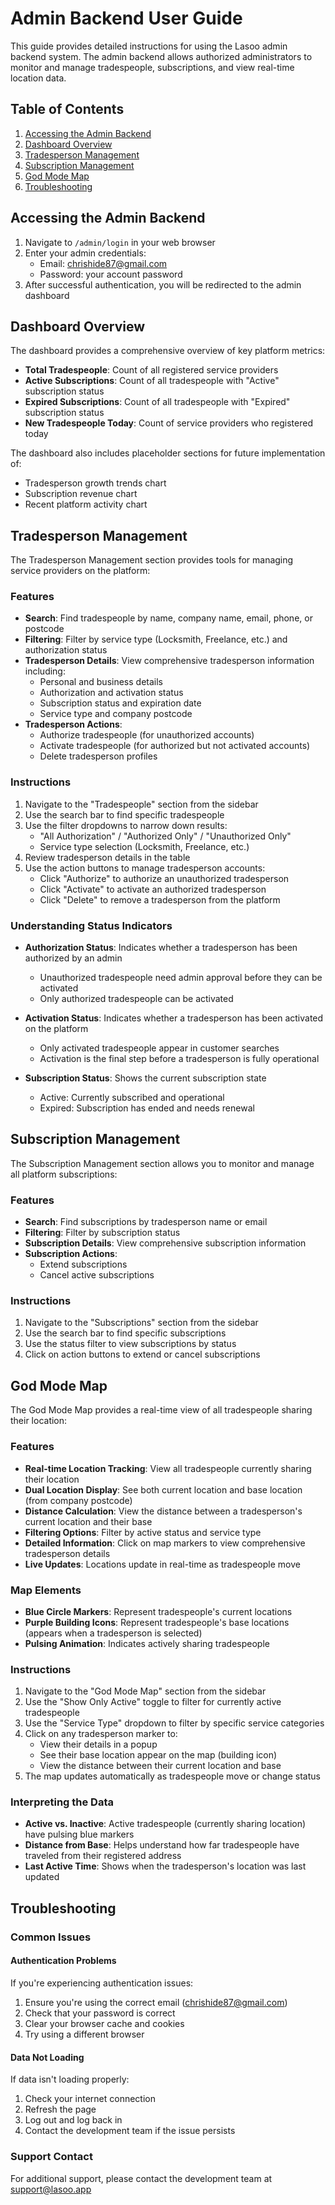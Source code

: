 # Admin Backend User Guide

This guide provides detailed instructions for using the Lasoo admin backend system. The admin backend allows authorized administrators to monitor and manage tradespeople, subscriptions, and view real-time location data.

## Table of Contents

1. [Accessing the Admin Backend](#accessing-the-admin-backend)
2. [Dashboard Overview](#dashboard-overview)
3. [Tradesperson Management](#tradesperson-management)
4. [Subscription Management](#subscription-management)
5. [God Mode Map](#god-mode-map)
6. [Troubleshooting](#troubleshooting)

## Accessing the Admin Backend

1. Navigate to `/admin/login` in your web browser
2. Enter your admin credentials:
   - Email: chrishide87@gmail.com
   - Password: your account password
3. After successful authentication, you will be redirected to the admin dashboard

## Dashboard Overview

The dashboard provides a comprehensive overview of key platform metrics:

- **Total Tradespeople**: Count of all registered service providers
- **Active Subscriptions**: Count of all tradespeople with "Active" subscription status
- **Expired Subscriptions**: Count of all tradespeople with "Expired" subscription status
- **New Tradespeople Today**: Count of service providers who registered today

The dashboard also includes placeholder sections for future implementation of:
- Tradesperson growth trends chart
- Subscription revenue chart
- Recent platform activity chart



## Tradesperson Management

The Tradesperson Management section provides tools for managing service providers on the platform:

### Features

- **Search**: Find tradespeople by name, company name, email, phone, or postcode
- **Filtering**: Filter by service type (Locksmith, Freelance, etc.) and authorization status
- **Tradesperson Details**: View comprehensive tradesperson information including:
  - Personal and business details
  - Authorization and activation status
  - Subscription status and expiration date
  - Service type and company postcode
- **Tradesperson Actions**:
  - Authorize tradespeople (for unauthorized accounts)
  - Activate tradespeople (for authorized but not activated accounts)
  - Delete tradesperson profiles

### Instructions

1. Navigate to the "Tradespeople" section from the sidebar
2. Use the search bar to find specific tradespeople
3. Use the filter dropdowns to narrow down results:
   - "All Authorization" / "Authorized Only" / "Unauthorized Only"
   - Service type selection (Locksmith, Freelance, etc.)
4. Review tradesperson details in the table
5. Use the action buttons to manage tradesperson accounts:
   - Click "Authorize" to authorize an unauthorized tradesperson
   - Click "Activate" to activate an authorized tradesperson
   - Click "Delete" to remove a tradesperson from the platform

### Understanding Status Indicators

- **Authorization Status**: Indicates whether a tradesperson has been authorized by an admin
  - Unauthorized tradespeople need admin approval before they can be activated
  - Only authorized tradespeople can be activated

- **Activation Status**: Indicates whether a tradesperson has been activated on the platform
  - Only activated tradespeople appear in customer searches
  - Activation is the final step before a tradesperson is fully operational

- **Subscription Status**: Shows the current subscription state
  - Active: Currently subscribed and operational
  - Expired: Subscription has ended and needs renewal

## Subscription Management

The Subscription Management section allows you to monitor and manage all platform subscriptions:

### Features

- **Search**: Find subscriptions by tradesperson name or email
- **Filtering**: Filter by subscription status
- **Subscription Details**: View comprehensive subscription information
- **Subscription Actions**:
  - Extend subscriptions
  - Cancel active subscriptions

### Instructions

1. Navigate to the "Subscriptions" section from the sidebar
2. Use the search bar to find specific subscriptions
3. Use the status filter to view subscriptions by status
4. Click on action buttons to extend or cancel subscriptions

## God Mode Map

The God Mode Map provides a real-time view of all tradespeople sharing their location:

### Features

- **Real-time Location Tracking**: View all tradespeople currently sharing their location
- **Dual Location Display**: See both current location and base location (from company postcode)
- **Distance Calculation**: View the distance between a tradesperson's current location and their base
- **Filtering Options**: Filter by active status and service type
- **Detailed Information**: Click on map markers to view comprehensive tradesperson details
- **Live Updates**: Locations update in real-time as tradespeople move

### Map Elements

- **Blue Circle Markers**: Represent tradespeople's current locations
- **Purple Building Icons**: Represent tradespeople's base locations (appears when a tradesperson is selected)
- **Pulsing Animation**: Indicates actively sharing tradespeople

### Instructions

1. Navigate to the "God Mode Map" section from the sidebar
2. Use the "Show Only Active" toggle to filter for currently active tradespeople
3. Use the "Service Type" dropdown to filter by specific service categories
4. Click on any tradesperson marker to:
   - View their details in a popup
   - See their base location appear on the map (building icon)
   - View the distance between their current location and base
5. The map updates automatically as tradespeople move or change status

### Interpreting the Data

- **Active vs. Inactive**: Active tradespeople (currently sharing location) have pulsing blue markers
- **Distance from Base**: Helps understand how far tradespeople have traveled from their registered address
- **Last Active Time**: Shows when the tradesperson's location was last updated

## Troubleshooting

### Common Issues

#### Authentication Problems

If you're experiencing authentication issues:
1. Ensure you're using the correct email (chrishide87@gmail.com)
2. Check that your password is correct
3. Clear your browser cache and cookies
4. Try using a different browser

#### Data Not Loading

If data isn't loading properly:
1. Check your internet connection
2. Refresh the page
3. Log out and log back in
4. Contact the development team if the issue persists

### Support Contact

For additional support, please contact the development team at support@lasoo.app

